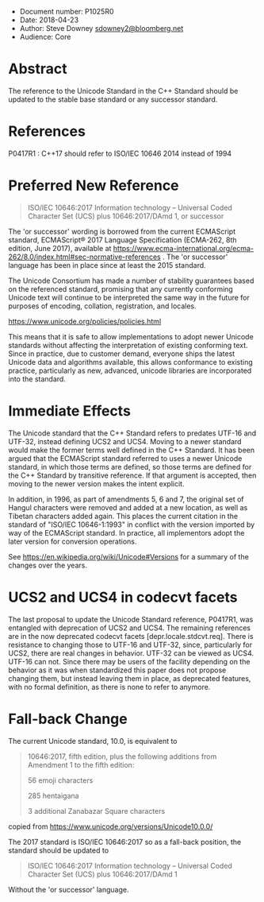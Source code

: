 -   Document number: P1025R0
-   Date: 2018-04-23
-   Author: Steve Downey <sdowney2@bloomberg.net>
-   Audience: Core


# Abstract

The reference to the Unicode Standard in the C++ Standard should be updated to the stable base standard or any successor standard.


# References

P0417R1 : C++17 should refer to ISO/IEC 10646 2014 instead of 1994


# Preferred New Reference

> ISO/IEC 10646:2017 Information technology &#x2013; Universal Coded Character Set (UCS) plus 10646:2017/DAmd 1, or successor

The 'or successor' wording is borrowed from the current ECMAScript standard, ECMAScript® 2017 Language Specification (ECMA-262, 8th edition, June 2017), available at <https://www.ecma-international.org/ecma-262/8.0/index.html#sec-normative-references> . The 'or successor' language has been in place since at least the 2015 standard.

The Unicode Consortium has made a number of stability guarantees based on the referenced standard, promising that any currently conforming Unicode text will continue to be interpreted the same way in the future for purposes of encoding, collation, registration, and locales.

<https://www.unicode.org/policies/policies.html>

This means that it is safe to allow implementations to adopt newer Unicode standards without affecting the interpretation of existing conforming text. Since in practice, due to customer demand, everyone ships the latest Unicode data and algorithms available, this allows conformance to existing practice, particularly as new, advanced, unicode libraries are incorporated into the standard.


# Immediate Effects

The Unicode standard that the C++ Standard refers to predates UTF-16 and UTF-32, instead defining UCS2 and UCS4. Moving to a newer standard would make the former terms well defined in the C++ Standard. It has been argued that the ECMAScript standard referred to uses a newer Unicode standard, in which those terms are defined, so those terms are defined for the C++ Standard by transitive reference. If that argument is accepted, then moving to the newer version makes the intent explicit.

In addition, in 1996, as part of amendments 5, 6 and 7, the original set of Hangul characters were removed and added at a new location, as well as Tibetan characters added again. This places the current citation in the standard of "ISO/IEC 10646-1:1993" in conflict with the version imported by way of the ECMAScript standard. In practice, all implementors adopt the later version for conversion operations.

See <https://en.wikipedia.org/wiki/Unicode#Versions> for a summary of the changes over the years.


# UCS2 and UCS4 in codecvt facets

The last proposal to update the Unicode Standard reference, P0417R1, was entangled with deprecation of UCS2 and UCS4. The remaining references are in the now deprecated codecvt facets [depr.locale.stdcvt.req]. There is resistance to changing those to UTF-16 and UTF-32, since, particularly for UCS2, there are real changes in behavior. UTF-32 can be viewed as UCS4. UTF-16 can not. Since there may be users of the facility depending on the behavior as it was when standardized this paper does not propose changing them, but instead leaving them in place, as deprecated features, with no formal definition, as there is none to refer to anymore.


# Fall-back Change

The current Unicode standard, 10.0, is equivalent to

> 10646:2017, fifth edition, plus the following additions from Amendment 1 to the fifth edition:
>
> 56 emoji characters
>
> 285 hentaigana
>
> 3 additional Zanabazar Square characters

copied from <https://www.unicode.org/versions/Unicode10.0.0/>

The 2017 standard is ISO/IEC 10646:2017 so as a fall-back position, the standard should be updated to

> ISO/IEC 10646:2017 Information technology &#x2013; Universal Coded Character Set (UCS) plus 10646:2017/DAmd 1

Without the 'or successor' language.
